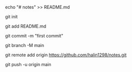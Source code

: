 echo "# notes" >> README.md

git init

git add README.md

git commit -m "first commit"

git branch -M main

git remote add origin https://github.com/halin1298/notes.git

git push -u origin main

